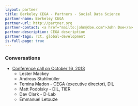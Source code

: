 ```yaml
---
layout: partner
title: Berkeley CEGA - Partners - Social Data Science
partner-name: Berkeley CEGA
partner-url: http://partner.org
partner-contact: <a href="mailto:john@doe.com">John Doe</a>
partner-description: CEGA description
partner-tags: rct, global-development
is-full-page: true
---
```


<h3>Conversations</h3>

- [Conference call on October 16, 2013](https://workflowy.com/shared/9efc1554-b705-1e27-05bd-a0078681945e/)
    - Lester Mackey
    - Andreas Stuhlm&uuml;ller
    - Temina Madon - CEGA (executive director), DIL
    - Matt Podolsky - DIL, TIER
    - Dav Clark - D-Lab
    - Emmanuel Letouze
